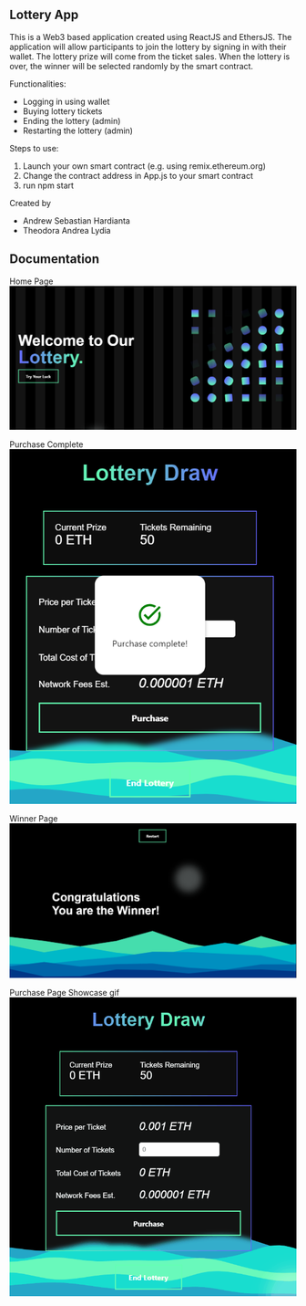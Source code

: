 ## Lottery App

This is a Web3 based application created using ReactJS and EthersJS. The application will allow participants to join the lottery by signing in with their wallet. The lottery prize will come from the ticket sales. When the lottery is over, the winner will be selected randomly by the smart contract. 

Functionalities:
- Logging in using wallet
- Buying lottery tickets
- Ending the lottery (admin)
- Restarting the lottery (admin)

Steps to use:
1. Launch your own smart contract (e.g. using remix.ethereum.org) 
2. Change the contract address in App.js to your smart contract
3. run npm start

Created by
- Andrew Sebastian Hardianta
- Theodora Andrea Lydia

## Documentation

Home Page
![image1](/images/image1.png)

Purchase Complete
![image2](/images/image2.png)

Winner Page
![image3winner](/images/image3winner.png)

Purchase Page Showcase gif
![adminPageGif](/images/adminMainPage.gif)
